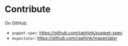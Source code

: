 # Contribute

On GitHub:

* `puppet-spec`: https://github.com/raphink/puppet-spec
* `mspectator`: https://github.com/raphink/mspectator

